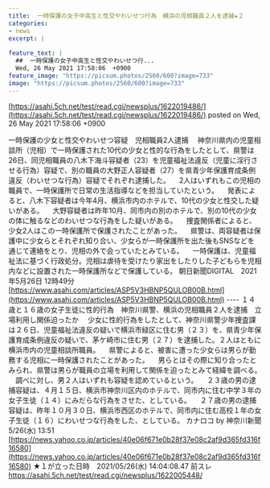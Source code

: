 ```yaml
---
title:  一時保護の女子中高生と性交やわいせつ行為　横浜の児相職員２人を逮捕★２　  
categories:
- news
excerpt: |
  
feature_text: |
  ##  一時保護の女子中高生と性交やわいせつ行...
  Wed, 26 May 2021 17:58:06  +0900
feature_image: "https://picsum.photos/2560/600?image=733"
image: "https://picsum.photos/2560/600?image=733"
---
```


[https://asahi.5ch.net/test/read.cgi/newsplus/1622019486/](https://asahi.5ch.net/test/read.cgi/newsplus/1622019486/)
posted on Wed, 26 May 2021 17:58:06  +0900

<!--more-->

一時保護の少女と性交やわいせつ容疑　児相職員2人逮捕 　神奈川県内の児童相談所（児相）で一時保護された10代の少女と性的な行為をしたとして、県警は26日、同児相職員の八木下海斗容疑者（23）を児童福祉法違反（児童に淫行させる行為）容疑で、別の職員の大野正人容疑者（27）を県青少年保護育成条例違反（わいせつな行為）容疑でそれぞれ逮捕した。 　2人はいずれもこの児相の職員で、一時保護所で日常の生活指導などを担当していたという。 　発表によると、八木下容疑者は今年4月、横浜市内のホテルで、10代の少女と性交した疑いがある。 　大野容疑者は昨年10月、同市内の別のホテルで、別の10代の少女の体に触るなどのわいせつな行為をした疑いがある。 　捜査関係者によると、少女2人はこの一時保護所で保護されたことがあった。 　県警は、両容疑者は保護中に少女らとそれぞれ知り合い、少女らが一時保護所を出た後もSNSなどを通じて連絡をとり、児相の外で会っていたとみている。 　一時保護は、児童福祉法に基づく行政処分。児相は虐待を受けたり家出をしたりした子どもらを児相内などに設置された一時保護所などで保護している。 朝日新聞DIGITAL　2021年5月26日 12時49分 [https://www.asahi.com/articles/ASP5V3HBNP5QULOB00B.html](https://www.asahi.com/articles/ASP5V3HBNP5QULOB00B.html) ---- １４歳と１６歳の女子生徒に性的行為　神奈川県警、横浜の児相職員２人を逮捕　立場利用し関係迫ったか 　少女に性的行為をしたとして、神奈川県警少年捜査課は２６日、児童福祉法違反の疑いで横浜市緑区に住む男（２３）を、県青少年保護育成条例違反の疑いで、茅ケ崎市に住む男（２７）を逮捕した。２人はともに横浜市内の児童相談所職員。 　県警によると、被害に遭った少女らは男らが勤務する児相に一時保護されたことがあった。 　男らとはその際に知り合ったとみられ、県警は男らが職員の立場を利用して関係を迫ったとみて経緯を調べる。 　調べに対し、男２人はいずれも容疑を認めているという。 　２３歳の男の逮捕容疑は、４月１５日、横浜市神奈川区内のホテルで、同市内に住む中学３年の女子生徒（１４）にみだらな行為をさせた、としている。 　２７歳の男の逮捕容疑は、昨年１０月３０日、横浜市西区のホテルで、同市内に住む高校１年の女子生徒（１６）にわいせつな行為をした、としている。 カナロコ by 神奈川新聞　5/26(水) 13:51 [https://news.yahoo.co.jp/articles/40e06f671e0b28f37e08c2af9d365fd316f16580](https://news.yahoo.co.jp/articles/40e06f671e0b28f37e08c2af9d365fd316f16580) ★１が立った日時　2021/05/26(水) 14:04:08.47 前スレ　https://asahi.5ch.net/test/read.cgi/newsplus/1622005448/
